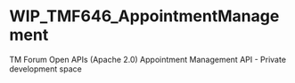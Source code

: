 # WIP_TMF646_AppointmentManagement
TM Forum Open APIs (Apache 2.0) Appointment Management API - Private development space

